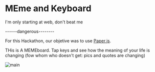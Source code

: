 # MEme and Keyboard
I'm only starting at web, don't beat me

------dangerous--------

For this Hackathon, our objetive was to use [Paper.js](http://paperjs.org/).

THis is A MEMEboard. Tap keys and see how the meaning of your life is changing
(fow whom who doesn't get: pics and quotes are changing)

![main](https://i.imgur.com/71sA11V.png)


